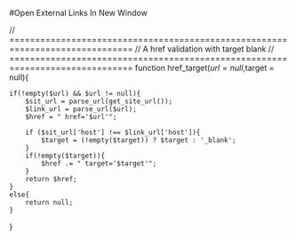 #Open External Links In New Window

// ==============================================================================
// A href validation with target blank
// ==============================================================================
function href_target($url = null,$target = null){
 
	if(!empty($url) && $url != null){
		$sit_url = parse_url(get_site_url());
		$link_url = parse_url($url);
		$href = " href='$url'";
	 
		if ($sit_url['host'] !== $link_url['host']){
			$target = (!empty($target)) ? $target : '_blank';
		}
		if(!empty($target)){
			$href .= " target='$target'";
		}
		return $href;
	}
	else{
		return null;
	}
}